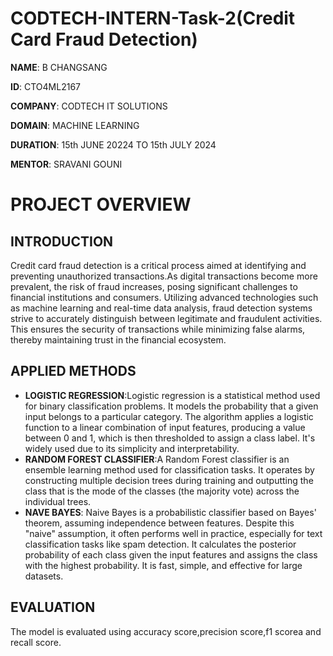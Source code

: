 # CODTECH-INTERN-Task-2(Credit Card Fraud Detection)
**NAME**: B CHANGSANG

**ID**: CTO4ML2167

**COMPANY**: CODTECH IT SOLUTIONS

**DOMAIN**: MACHINE LEARNING

**DURATION**: 15th JUNE 20224 TO 15th JULY 2024

**MENTOR**: SRAVANI GOUNI

# PROJECT OVERVIEW

## INTRODUCTION
Credit card fraud detection is a critical process aimed at identifying and preventing unauthorized transactions.As digital transactions become more prevalent, the risk of fraud increases, posing significant challenges to financial institutions and consumers. Utilizing advanced technologies such as machine learning and real-time data analysis, fraud detection systems strive to accurately distinguish between legitimate and fraudulent activities. This ensures the security of transactions while minimizing false alarms, thereby maintaining trust in the financial ecosystem.

## APPLIED METHODS
- **LOGISTIC REGRESSION**:Logistic regression is a statistical method used for binary classification problems. It models the probability that a given input belongs to a particular category. The algorithm applies a logistic function to a linear combination of input features, producing a value between 0 and 1, which is then thresholded to assign a class label. It's widely used due to its simplicity and interpretability.
-  **RANDOM FOREST CLASSIFIER**:A Random Forest classifier is an ensemble learning method used for classification tasks. It operates by constructing multiple decision trees during training and outputting the class that is the mode of the classes (the majority vote) across the individual trees.
- **NAVE BAYES**: Naive Bayes is a probabilistic classifier based on Bayes' theorem, assuming independence between features. Despite this "naive" assumption, it often performs well in practice, especially for text classification tasks like spam detection. It calculates the posterior probability of each class given the input features and assigns the class with the highest probability. It is fast, simple, and effective for large datasets.

## EVALUATION
The model is evaluated using accuracy score,precision score,f1 scorea and recall score.
